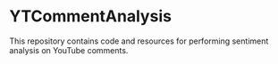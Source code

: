 # YTCommentAnalysis
This repository contains code and resources for performing sentiment analysis on YouTube comments.
